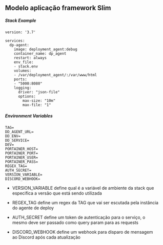 ## Modelo aplicação framework Slim

##### Stack Example
```
version: '3.7'

services:
  dp-agent:  
    image: deployment_agent:debug
    container_name: dp_agent
    restart: always
    env_file:
    - stack.env
    volumes:
    - /var/deployment_agent/:/var/www/html
    ports:  
    - "5000:8080"
    logging:
      driver: "json-file"
      options:
        max-size: "10m"
        max-file: "1"
```
##### Environment Variables

```
TAG= 
DD_AGENT_URL=
DD_ENV=
DD_SERVICE=
DEV=
PORTAINER_HOST=
PORTAINER_PORT=
PORTAINER_USER=
PORTAINER_PASS=
REGEX_TAG=
AUTH_SECRET=
VERSION_VARIABLE=
DISCORD_WEBHOOK=
```
* VERSION_VARIABLE define qual é a variável de ambiente da stack que especifica a versão que está sendo utilizada

* REGEX_TAG define um regex da TAG que vai ser escutada pela instância do agente de deploy

* AUTH_SECRET define um token de autenticação para o serviço, o mesmo deve ser passado como query param para as requests

* DISCORD_WEBHOOK define um webhook para disparo de mensagem ao Discord após cada atualização